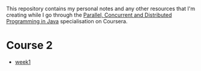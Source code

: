 This repository contains my personal notes and any other resources that I'm creating while I go through the [Parallel, Concurrent and Distributed Programming in Java](https://www.coursera.org/specializations/pcdp) specialisation on Coursera.

# Course 2

- [week1](courses/2_concurrent_programming/week1.md)
